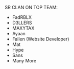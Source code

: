 SR CLAN ON TOP
TEAM:
+ FadRBLX
+ D3LLERS
+ MAXYTAX
+ Ayaan
+ Fallen (Website Developer)
+ Mat
+ Hype
+ Sans
+ Many More
